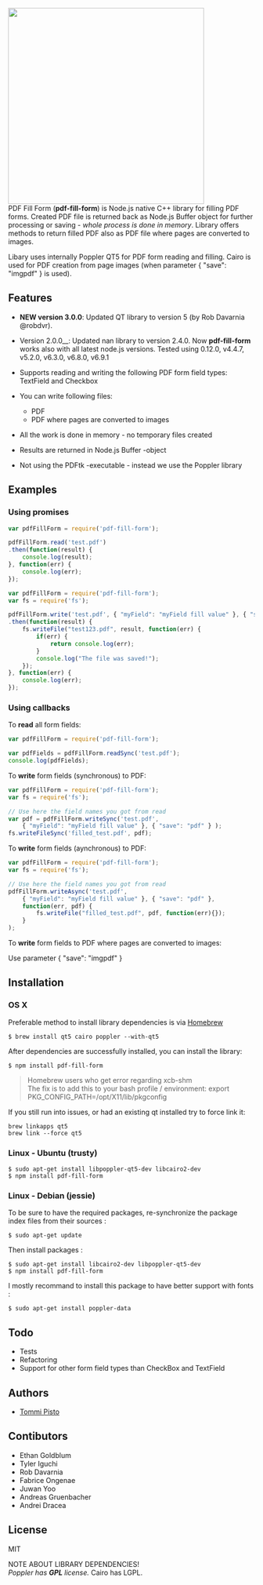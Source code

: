 <img src="http://res.cloudinary.com/tpisto/image/upload/v1428317033/pdf-fill-form-logo_rlfj7o.png" width="400"><br/>
PDF Fill Form (**pdf-fill-form**) is Node.js native C++ library for filling PDF forms. Created PDF file is returned back as Node.js Buffer object for further processing or saving - *whole process is done in memory*. Library offers methods to return filled PDF also as PDF file where pages are converted to images.

Libary uses internally Poppler QT5 for PDF form reading and filling. Cairo is used for PDF creation from page images (when parameter { "save": "imgpdf" } is used). 
## Features

* __NEW version 3.0.0__: Updated QT library to version 5 (by Rob Davarnia @robdvr). 

* Version 2.0.0__: Updated nan library to version 2.4.0. Now __pdf-fill-form__ works also with all latest node.js versions. Tested using 0.12.0, v4.4.7, v5.2.0, v6.3.0, v6.8.0, v6.9.1

* Supports reading and writing the following PDF form field types: TextField and Checkbox 
* You can write following files:
	* PDF
	* PDF where pages are converted to images
* All the work is done in memory - no temporary files created
* Results are returned in Node.js Buffer -object
* Not using the PDFtk -executable - instead we use the Poppler library

## Examples
### Using promises
```javascript
var pdfFillForm = require('pdf-fill-form');

pdfFillForm.read('test.pdf')
.then(function(result) {
    console.log(result);
}, function(err) {
	console.log(err);
});
```
```javascript
var pdfFillForm = require('pdf-fill-form');
var fs = require('fs');

pdfFillForm.write('test.pdf', { "myField": "myField fill value" }, { "save": "pdf" } )
.then(function(result) {
	fs.writeFile("test123.pdf", result, function(err) {
		if(err) {
	   		return console.log(err);
	   	}
	   	console.log("The file was saved!");
	}); 
}, function(err) {
  	console.log(err);
});

```
### Using callbacks
To **read** all form fields:  

```javascript
var pdfFillForm = require('pdf-fill-form');

var pdfFields = pdfFillForm.readSync('test.pdf');
console.log(pdfFields);
```
To **write** form fields (synchronous) to PDF:

```javascript
var pdfFillForm = require('pdf-fill-form');
var fs = require('fs');

// Use here the field names you got from read
var pdf = pdfFillForm.writeSync('test.pdf', 
	{ "myField": "myField fill value" }, { "save": "pdf" } );
fs.writeFileSync('filled_test.pdf', pdf);
```
To **write** form fields (aynchronous) to PDF:

```javascript
var pdfFillForm = require('pdf-fill-form');
var fs = require('fs');

// Use here the field names you got from read
pdfFillForm.writeAsync('test.pdf', 
	{ "myField": "myField fill value" }, { "save": "pdf" }, 
	function(err, pdf) {
		fs.writeFile("filled_test.pdf", pdf, function(err){});
	}
);
```
To **write** form fields to PDF where pages are converted to images:  

Use parameter { "save": "imgpdf" }

## Installation

### OS X
Preferable method to install library dependencies is via [Homebrew](http://brew.sh/)

```
$ brew install qt5 cairo poppler --with-qt5
```
After dependencies are successfully installed, you can install the library:

```
$ npm install pdf-fill-form
```  
> Homebrew users who get error regarding xcb-shm  
> The fix is to add this to your bash profile / environment: export PKG_CONFIG_PATH=/opt/X11/lib/pkgconfig

If you still run into issues, or had an existing qt installed try to force link it:
```
brew linkapps qt5
brew link --force qt5
```

### Linux - Ubuntu (trusty)
```
$ sudo apt-get install libpoppler-qt5-dev libcairo2-dev
$ npm install pdf-fill-form
```
### Linux - Debian (jessie)

To be sure to have the required packages, re-synchronize the package index files from their sources :
```
$ sudo apt-get update
```
Then install packages :

```
$ sudo apt-get install libcairo2-dev libpoppler-qt5-dev 
$ npm install pdf-fill-form
```

I mostly recommand to install this package to have better support with fonts :
```
$ sudo apt-get install poppler-data
```

## Todo
* Tests
* Refactoring
* Support for other form field types than CheckBox and TextField

## Authors
- [Tommi Pisto](https://github.com/tpisto)

## Contibutors
- Ethan Goldblum
- Tyler Iguchi
- Rob Davarnia
- Fabrice Ongenae
- Juwan Yoo
- Andreas Gruenbacher
- Andrei Dracea

## License
MIT  

NOTE ABOUT LIBRARY DEPENDENCIES!   
*Poppler has* ***GPL*** *license.* Cairo has LGPL.
